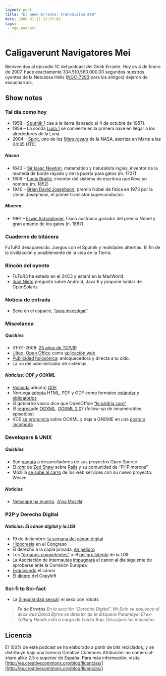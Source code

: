 ```yaml
---
layout: post
title: "El Geek Errante: transmisión #28"
date: 2008-01-11 13:37:42
tags:
 - ege-podcast
---
```


# Caligaverunt Navigatores Mei
Bienvenidos al episodio 1C del podcast del Geek Errante. Hoy es 4 de Enero de 2007, hace exactamente 334.510,560.000.00 segundos nuestros oyentes de la Nebulosa Hélix ([NGC-7293](http://messier.seds.org/xtra/ngc/n7293.html) para los amigos) dejaron de escucharnos.

## Show notes

### Tal día como hoy
- 1958 – [Sputnik 1](https://en.wikipedia.org/wiki/Sputnik_1) cae a la tierra (lanzado el 4 de octubre de 1957).
- 1959 – La sonda [Luna 1](https://en.wikipedia.org/wiki/Luna_1) se convierte en la primera nave en llegar a los alrededores de la Luna.
- 2004 – [Spirit](https://en.wikipedia.org/wiki/Spirit_(rover)), uno de los [*Mars rovers*](https://en.wikipedia.org/wiki/Mars_rover) de la NASA, aterriza en Marte a las 04:35 UTC.

##### Nacen
- 1643 – [Sir Isaac Newton](https://en.wikipedia.org/wiki/Isaac_Newton), matemático y naturalista inglés, inventor de la moneda de borde rayado y de la puerta para gatos (m. 1727)
- 1809 – [Louis Braille](https://en.wikipedia.org/wiki/Louis_Braille), inventor del sistema de escritura que lleva su nombre (m. 1852)
- 1940 – [Brian David Josephson](https://en.wikipedia.org/wiki/Brian_Josephson), premio Nobel de física en 1973 por la Unión Josephson, el primer transistor superconductor.

##### Mueren
- 1961 – [Erwin Schrödinger](https://en.wikipedia.org/wiki/Erwin_Schr%C3%B6dinger), físico austriaco ganador del premio Nobel y gran amante de los gatos (n. 1887)

### Cuaderno de bitácora
FuTuR3 desaparecido. Juegos con el Sputnik y realidades alternas. El fin de la civilización y posiblemente de la vida en la Tierra.

### Rincón del oyente
- FuTuR3 ha estado en el 24C3 y estará en la MacWorld
- [Iban Nieto](https://twitter.com/ibannieto) pregunta sobre Android, Java 6 y propone hablar de OpenSolaris

### Noticia de entrada
- Sexo en el espacio, [“para investigar“](https://www.theguardian.com/science/2000/feb/24/spaceexploration.internationalnews1)

### Miscelanea

##### Quickies
- 01-01-2008: [25 años de TCP/IP](https://en.wikipedia.org/wiki/Internet_protocol_suite)
- [Ulteo](http://arstechnica.com/information-technology/2007/12/hands-on-with-the-new-online-version-of-openoffice-org/): [Open Office](https://slashdot.org/story/07/12/18/0049255/openoffice-online-goes-beta) como [aplicación web](http://web.archive.org/web/20090428181453/http://blogs.sun.com/venky/entry/openoffice_is_now_online_web)
- [Publicidad holosónica](http://web.archive.org/web/20101230073622/http://www.mediabuyerplanner.com/entry/35401/billboard-whispers-into-pedestrians-ears-for-aes-paranormal-state/): enloquecedora y directa a tu oído.
- La ira del administrador de sistemas

##### Noticias: ODF y OOXML
- [Holanda](http://www.cio.co.uk/it-strategy/dutch-government-threatens-to-sideline-microsoft-2374/) adopta] [ODF](https://yro.slashdot.org/story/07/12/10/2317232/dutch-odf-plan-could-sideline-microsoft)
- Noruega [adopta](http://web.archive.org/web/20110825033954/http://virtuelvis.com/archives/2007/12/norway-mandates-html-pdf-odf) HTML, PDF y ODF como formatos [estándar y obligatorios](http://arstechnica.com/information-technology/2007/12/norwegian-government-mandates-open-standards/)
- El gobierno vasco dice que OpenOffice [“le saldría caro“](http://barrapunto.com/article.pl?sid=07/12/10/163232&from=rss)
- El [regreso](https://slashdot.org/story/07/11/22/001228/ecma-receives-3522-comments-on-open-xml-standards)de [OOXML](http://www.xmlaficionado.com/2007/12/ooxml-resolutions-to-ios-comments.html). [OOXML 2.0](http://www.groklaw.net/article.php?story=20071206131310362)? (follow-up de innumerables episodios)
- KDE [se pronuncia](https://tech.slashdot.org/story/07/12/11/161252/kde-and-koffice-rebuke-ooxml-gnome-dithers) sobre OOXML y deja a GNOME en una [postura incómoda](https://www.linux.com/news/gnome-foundation-defends-ooxml-involvement)

### Developers & UNIX

##### Quickies
- Sun [pagará](http://web.archive.org/web/20080829124542/http://blogs.sun.com/bobbreznak/entry/get_paid_for_open_source) a desarrolladores de sus proyectos Open Source
- El [*rant*](https://developers.slashdot.org/story/08/01/02/1811218/rails-bigwig-rails-on-rails-community) de [Zed Shaw](http://web.archive.org/web/20080103072111/http://www.zedshaw.com/rants/rails_is_a_ghetto.html) sobre [Rails](https://techcrunch.com/2008/01/01/zed-shaw-puts-the-smack-down-on-the-rails-community/) y su comunidad de “PHP morons”
- Mozilla [se sube al carro](https://techcrunch.com/2007/12/22/mozilla-expands-its-universe-with-weave/) de los web services con su nuevo proyecto: Weave

##### Noticias
- [Netscape ha muerto](http://web.archive.org/web/20080110052236/http://news.yahoo.com/s/ap/20071228/ap_on_hi_te/netscape_rip). ¡[Viva Mozilla](https://www.jwz.org/gruntle/nomo.html)!

### P2P y Derecho Digital

##### Noticias: El cánon digital y la LISI
- 19 de diciembre: [la semana del cánon digital](http://www.derechoynormas.com/2007/12/la-gran-semana-del-canon-digital.html)
- [Hipocresía](http://web.archive.org/web/20111106222834/http://www.kriptopolis.org/hipocritas) en el Congreso
- El derecho a la copia privada, [en peligro](http://www.bufetalmeida.com/222/canon-digital-y-biologia-evolutiva.html)
- Los [“órganos competentes”](https://bandaancha.eu/articulos/que-lisi-sigue-siendo-peligrosa-detalle-5160) o el [peligro latente](http://www.internautas.org/html/4587.html) de la LISI
- La Asociación de Internautas [impugnará](http://www.internautas.org/html/4610.html) el canon al dia siguiente de aprobarse ante la Comisión Europea
- [Esquivando](http://web.archive.org/web/20110824222105/http://www.kriptopolis.org/esquivando-el-canon) el cánon
- El [dinero](http://www.derechoynormas.com/2007/12/el-dinero-del-canon-copyleft.html) del Copyleft

### Sci-fi to Sci-fact
- La [Singularidad sexual](http://boingboing.net/2007/12/28/the-sex-singularity.html): el sexo con robots

> ***Fe de Erratas***
> *En la sección “Derecho Digital”, Mr.Solo se equivoca al decir que David Byrne es director de la disquera Putumayo. El ex-Talking Heads está a cargo de Luaka Bop. Disculpen las molestias.*

## Licencia
El 100% de este podcast se ha elaborado a partir de bits reciclados, y se distribuye bajo una licencia Creative Commons Atribución-no comercial-share alike 2.5 o superior de España. Para más información, visita [http://es.creativecommons.org/blog/licencias/](http://es.creativecommons.org/blog/licencias/)

